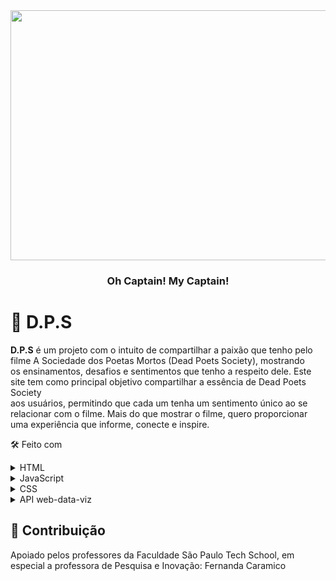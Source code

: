 <div align="center">
  <img src="https://i.pinimg.com/736x/1e/a4/74/1ea474efa8dd44e56a98968bd6c3f25e.jpg" width='800' height='400'>
  <br/>

  <h3><b>Oh Captain! My Captain!</b></h3>

</div>

# 📖 D.P.S 

**D.P.S** é um projeto com o intuito de compartilhar a paixão que tenho pelo filme A Sociedade dos Poetas Mortos (Dead Poets Society), mostrando <br/> 
os ensinamentos, desafios e sentimentos que tenho a respeito dele. Este site tem como principal objetivo compartilhar a essência de Dead Poets Society <br/>
aos usuários, permitindo que cada um tenha um sentimento único ao se relacionar com o filme. Mais do que mostrar o filme, quero proporcionar uma experiência que informe, conecte e inspire.  

🛠 Feito com

<details>
  <summary>HTML</summary>
</details>

<details>
  <summary>JavaScript</summary>
</details>

<details>
<summary>CSS</summary>
</details>

<details>
<summary>API web-data-viz</summary>
</details>

## 🤝 Contribuição

Apoiado pelos professores da Faculdade São Paulo Tech School, em especial a professora de Pesquisa e Inovação: Fernanda Caramico
